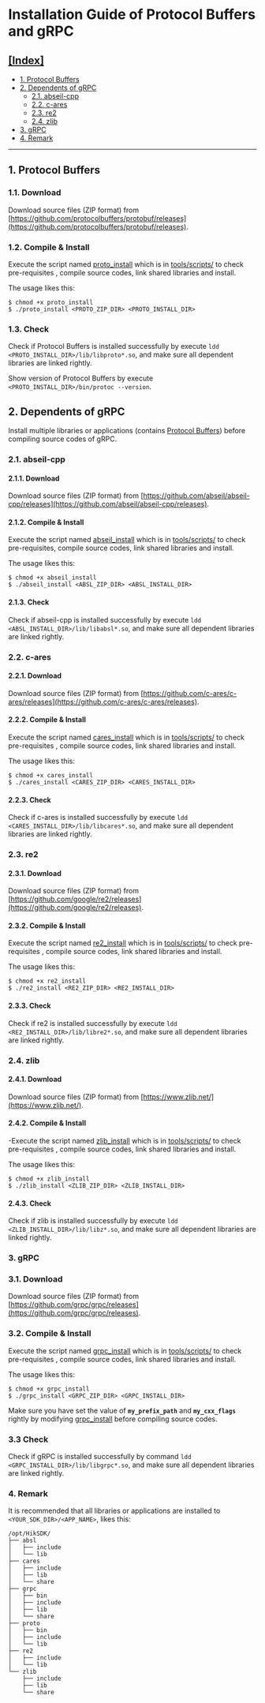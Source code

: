 # Installation Guide of Protocol Buffers and gRPC

## [[Index]](#installation-guide-of-protocol-buffers-and-grpc)

- [1. Protocol Buffers](#1-protocol-buffers)
- [2. Dependents of gRPC](#2-dependents-of-grpc)
    - [2.1. abseil-cpp](#21-abseil-cpp)
    - [2.2. c-ares](#22-c-ares)
    - [2.3. re2](#23-re2)
    - [2.4. zlib](#24-zlib)
- [3. gRPC](#3-grpc)
- [4. Remark](#4-remark)

---

## 1. Protocol Buffers

### 1.1. Download

Download source files (ZIP format) from [https://github.com/protocolbuffers/protobuf/releases](https://github.com/protocolbuffers/protobuf/releases).

### 1.2. Compile & Install

Execute the script named [proto_install](../tools/script/proto_install) which is in [tools/scripts/](../tools/script) to check pre-requisites , compile source codes, link shared libraries and install.

The usage likes this:

```shell
$ chmod +x proto_install
$ ./proto_install <PROTO_ZIP_DIR> <PROTO_INSTALL_DIR>
```

### 1.3. Check

Check if Protocol Buffers is installed successfully by execute `ldd <PROTO_INSTALL_DIR>/lib/libproto*.so`, and make sure all dependent libraries are linked rightly.

Show version of Protocol Buffers by execute `<PROTO_INSTALL_DIR>/bin/protoc --version`.

## 2. Dependents of gRPC

Install multiple libraries or applications (contains [Protocol Buffers](#1-protocol-buffers)) before compiling source codes of gRPC.

### 2.1. abseil-cpp

#### 2.1.1. Download

Download source files (ZIP format) from [https://github.com/abseil/abseil-cpp/releases](https://github.com/abseil/abseil-cpp/releases).

#### 2.1.2. Compile & Install

Execute the script named [abseil_install](../tools/script/abseil_install) which is in [tools/scripts/](../tools/script) to check pre-requisites, compile source codes, link shared libraries and install.

The usage likes this:

```shell
$ chmod +x abseil_install
$ ./abseil_install <ABSL_ZIP_DIR> <ABSL_INSTALL_DIR>
```

#### 2.1.3. Check

Check if abseil-cpp is installed successfully by execute `ldd <ABSL_INSTALL_DIR>/lib/libabsl*.so`, and make sure all dependent libraries are linked rightly.

### 2.2. c-ares

#### 2.2.1. Download

Download source files (ZIP format) from [https://github.com/c-ares/c-ares/releases](https://github.com/c-ares/c-ares/releases).

#### 2.2.2. Compile & Install
 
Execute the script named [cares_install](../tools/script/cares_install) which is in [tools/scripts/](../tools/script) to check pre-requisites , compile source codes, link shared libraries and install.
 
The usage likes this:

```shell
$ chmod +x cares_install
$ ./cares_install <CARES_ZIP_DIR> <CARES_INSTALL_DIR>
```

#### 2.2.3. Check

Check if c-ares is installed successfully by execute `ldd <CARES_INSTALL_DIR>/lib/libcares*.so`, and make sure all dependent libraries are linked rightly.

### 2.3. re2

#### 2.3.1. Download

Download source files (ZIP format) from [https://github.com/google/re2/releases](https://github.com/google/re2/releases).

#### 2.3.2. Compile & Install

Execute the script named [re2_install](../tools/script/re2_install) which is in [tools/scripts/](../tools/script) to check pre-requisites , compile source codes, link shared libraries and install.

The usage likes this:

```shell
$ chmod +x re2_install
$ ./re2_install <RE2_ZIP_DIR> <RE2_INSTALL_DIR>
```

#### 2.3.3. Check

Check if re2 is installed successfully by execute `ldd <RE2_INSTALL_DIR>/lib/libre2*.so`, and make sure all dependent libraries are linked rightly.

### 2.4. zlib

#### 2.4.1. Download

Download source files (ZIP format) from [https://www.zlib.net/](https://www.zlib.net/).

#### 2.4.2. Compile & Install

-Execute the script named [zlib_install](../tools/script/zlib_install) which is in [tools/scripts/](../tools/script) to check pre-requisites , compile source codes, link shared libraries and install.

The usage likes this:

```shell
$ chmod +x zlib_install
$ ./zlib_install <ZLIB_ZIP_DIR> <ZLIB_INSTALL_DIR>
```

#### 2.4.3. Check

Check if zlib is installed successfully by execute `ldd <ZLIB_INSTALL_DIR>/lib/libz*.so`, and make sure all dependent libraries are linked rightly.

### 3. gRPC

### 3.1. Download

Download source files (ZIP format) from [https://github.com/grpc/grpc/releases](https://github.com/grpc/grpc/releases).

### 3.2. Compile & Install

Execute the script named [grpc_install](../tools/script/grpc_install) which is in [tools/scripts/](../tools/script) to check pre-requisites , compile source codes, link shared libraries and install.

The usage likes this:

```shell
$ chmod +x grpc_install
$ ./grpc_install <GRPC_ZIP_DIR> <GRPC_INSTALL_DIR>
```

Make sure you have set the value of **`my_prefix_path`** and **`my_cxx_flags`** rightly by modifying [grpc_install](../tools/script/grpc_install) before compiling source codes.

### 3.3 Check

Check if gRPC is installed successfully by command `ldd <GRPC_INSTALL_DIR>/lib/libgrpc*.so`, and make sure all dependent libraries are linked rightly.

### 4. Remark

It is recommended that all libraries or applications are installed to `<YOUR_SDK_DIR>/<APP_NAME>`, likes this:

```shell
/opt/HikSDK/
├── absl
│   ├── include
│   └── lib
├── cares
│   ├── include
│   ├── lib
│   └── share
├── grpc
│   ├── bin
│   ├── include
│   ├── lib
│   └── share
├── proto
│   ├── bin
│   ├── include
│   └── lib
├── re2
│   ├── include
│   └── lib
└── zlib
    ├── include
    ├── lib
    └── share
```